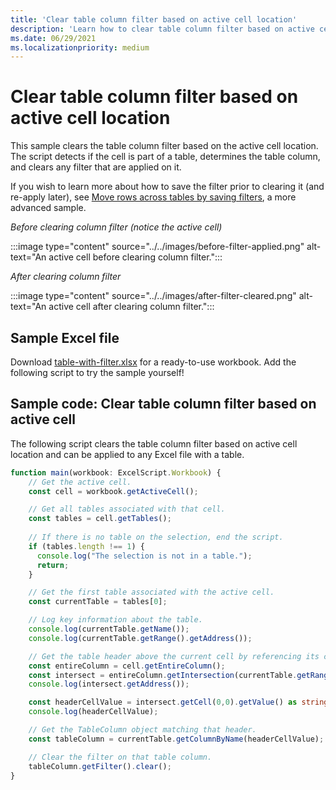 ```yaml
---
title: 'Clear table column filter based on active cell location'
description: 'Learn how to clear table column filter based on active cell location.'
ms.date: 06/29/2021
ms.localizationpriority: medium
---
```


# Clear table column filter based on active cell location

This sample clears the table column filter based on the active cell location. The script detects if the cell is part of a table, determines the table column, and clears any filter that are applied on it.

If you wish to learn more about how to save the filter prior to clearing it (and re-apply later), see [Move rows across tables by saving filters](move-rows-across-tables.md), a more advanced sample.

_Before clearing column filter (notice the active cell)_

:::image type="content" source="../../images/before-filter-applied.png" alt-text="An active cell before clearing column filter.":::

_After clearing column filter_

:::image type="content" source="../../images/after-filter-cleared.png" alt-text="An active cell after clearing column filter.":::

## Sample Excel file

Download <a href="table-with-filter.xlsx">table-with-filter.xlsx</a> for a ready-to-use workbook. Add the following script to try the sample yourself!

## Sample code: Clear table column filter based on active cell

The following script clears the table column filter based on active cell location and can be applied to any Excel file with a table.

```TypeScript
function main(workbook: ExcelScript.Workbook) {
    // Get the active cell.
    const cell = workbook.getActiveCell();

    // Get all tables associated with that cell.
    const tables = cell.getTables();
    
    // If there is no table on the selection, end the script.
    if (tables.length !== 1) {
      console.log("The selection is not in a table.");
      return;
    }

    // Get the first table associated with the active cell.
    const currentTable = tables[0];

    // Log key information about the table.
    console.log(currentTable.getName());
    console.log(currentTable.getRange().getAddress());

    // Get the table header above the current cell by referencing its column.
    const entireColumn = cell.getEntireColumn();
    const intersect = entireColumn.getIntersection(currentTable.getRange());
    console.log(intersect.getAddress());

    const headerCellValue = intersect.getCell(0,0).getValue() as string;
    console.log(headerCellValue);

    // Get the TableColumn object matching that header.
    const tableColumn = currentTable.getColumnByName(headerCellValue);

    // Clear the filter on that table column.
    tableColumn.getFilter().clear();
}
```
